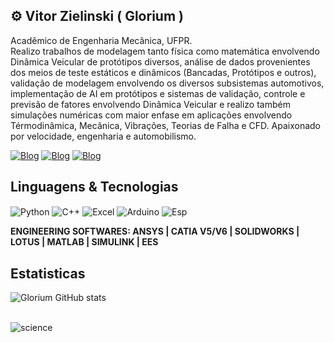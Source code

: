 ## ⚙️ Vitor Zielinski ( Glorium )
Acadêmico de Engenharia Mecânica, UFPR. <br>
Realizo trabalhos de modelagem tanto física como matemática envolvendo Dinâmica Veicular de protótipos diversos, análise de dados provenientes dos meios de teste estáticos e dinâmicos (Bancadas, Protótipos e outros), validação de modelagem envolvendo os diversos subsistemas automotivos, implementação de AI em protótipos e sistemas de validação, controle e previsão de fatores envolvendo Dinâmica Veicular e realizo também simulações numéricas com maior enfase em aplicações envolvendo Térmodinâmica, Mecânica, Vibrações, Teorias de Falha e CFD. Apaixonado por velocidade, engenharia e automobilismo.

[![Blog](https://img.shields.io/badge/LinkedIn-0077B5?style=for-the-badge&logo=linkedin&logoColor=white)](https://www.linkedin.com/in/vitorglorium/)
[![Blog](https://img.shields.io/badge/Instagram-E4405F?style=for-the-badge&logo=instagram&logoColor=white)](https://www.instagram.com/vitor.glorium/)
[![Blog](https://img.shields.io/badge/WhatsApp-25D366?style=for-the-badge&logo=whatsapp&logoColor=white)](https://wa.me/5541991892435)

## Linguagens & Tecnologias 
<div style="display: inline_block">
  <img align="center" alt="Python" src="https://img.shields.io/badge/Python-14354C?style=for-the-badge&logo=python&logoColor=white">
  <img align="center" alt="C++" src="https://img.shields.io/badge/C%2B%2B-00599C?style=for-the-badge&logo=c%2B%2B&logoColor=white">
  <img align="center" alt="Excel" src="https://img.shields.io/badge/Microsoft_Excel-217346?style=for-the-badge&logo=microsoft-excel&logoColor=white">
  <img align="center" alt="Arduino" src="https://img.shields.io/badge/Arduino-00979D?style=for-the-badge&logo=Arduino&logoColor=white">
  <img align="center" alt="Esp" src="https://img.shields.io/badge/espressif-E7352C?style=for-the-badge&logo=espressif&logoColor=white">
</div>

**ENGINEERING SOFTWARES: ANSYS | CATIA V5/V6 | SOLIDWORKS | LOTUS | MATLAB | SIMULINK | EES**

## Estatisticas
![Glorium GitHub stats](https://github-readme-stats.vercel.app/api?username=vitorglorium&show_icons=true&theme=tokyonight&include_all_commits=true&locale=pt-br)

<div style="display: inline_block"><br>
  <img align="center" alt="science" src="http://ForTheBadge.com/images/badges/built-with-science.svg">
</div>

